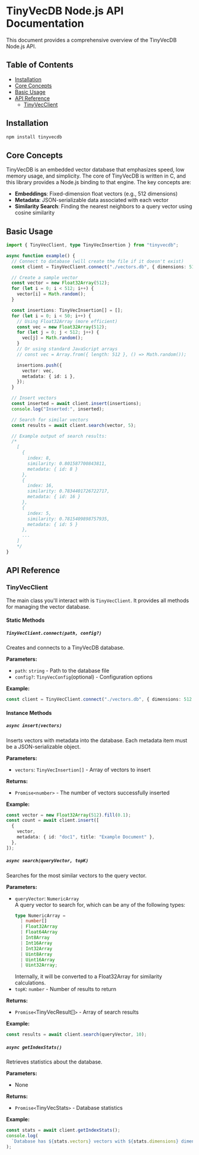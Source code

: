 # TinyVecDB Node.js API Documentation

This document provides a comprehensive overview of the TinyVecDB Node.js API.

## Table of Contents

- [Installation](#installation)
- [Core Concepts](#core-concepts)
- [Basic Usage](#basic-usage)
- [API Reference](#api-reference)
  - [TinyVecClient](#tinyvecclient)

## Installation

```bash
npm install tinyvecdb
```

## Core Concepts

TinyVecDB is an embedded vector database that emphasizes speed, low memory usage, and simplicity. The core of TinyVecDB is written in C, and this library provides a Node.js binding to that engine. The key concepts are:

- **Embeddings**: Fixed-dimension float vectors (e.g., 512 dimensions)
- **Metadata**: JSON-serializable data associated with each vector
- **Similarity Search**: Finding the nearest neighbors to a query vector using cosine similarity

## Basic Usage

```typescript
import { TinyVecClient, type TinyVecInsertion } from "tinyvecdb";

async function example() {
  // Connect to database (will create the file if it doesn't exist)
  const client = TinyVecClient.connect("./vectors.db", { dimensions: 512 });

  // Create a sample vector
  const vector = new Float32Array(512);
  for (let i = 0; i < 512; i++) {
    vector[i] = Math.random();
  }

  const insertions: TinyVecInsertion[] = [];
  for (let i = 0; i < 50; i++) {
    // Using Float32Array (more efficient)
    const vec = new Float32Array(512);
    for (let j = 0; j < 512; j++) {
      vec[j] = Math.random();
    }
    // Or using standard JavaScript arrays
    // const vec = Array.from({ length: 512 }, () => Math.random());

    insertions.push({
      vector: vec,
      metadata: { id: i },
    });
  }

  // Insert vectors
  const inserted = await client.insert(insertions);
  console.log("Inserted:", inserted);

  // Search for similar vectors
  const results = await client.search(vector, 5);

  // Example output of search results:
  /*
    [
      {
        index: 8,
        similarity: 0.801587700843811,
        metadata: { id: 8 }
      },
      {
        index: 16,
        similarity: 0.7834401726722717,
        metadata: { id: 16 }
      },
      {
        index: 5,
        similarity: 0.7815409898757935,
        metadata: { id: 5 }
      },
      ...
    ]
    */
}
```

## API Reference

### TinyVecClient

The main class you'll interact with is `TinyVecClient`. It provides all methods for managing the vector database.

#### Static Methods

##### `TinyVecClient.connect(path, config?)`

Creates and connects to a TinyVecDB database.

**Parameters:**

- `path`: `string` - Path to the database file
- `config?`: `TinyVecConfig`(optional) - Configuration options

**Example:**

```typescript
const client = TinyVecClient.connect("./vectors.db", { dimensions: 512 });
```

#### Instance Methods

##### `async insert(vectors)`

Inserts vectors with metadata into the database. Each metadata item must be a JSON-serializable object.

**Parameters:**

- `vectors`: `TinyVecInsertion[]` - Array of vectors to insert

**Returns:**

- `Promise<number>` - The number of vectors successfully inserted

**Example:**

```typescript
const vector = new Float32Array(512).fill(0.1);
const count = await client.insert([
  {
    vector,
    metadata: { id: "doc1", title: "Example Document" },
  },
]);
```

##### `async search(queryVector, topK)`

Searches for the most similar vectors to the query vector.

**Parameters:**

- `queryVector`: `NumericArray`  
  A query vector to search for, which can be any of the following types:
  ```ts
  type NumericArray =
    | number[]
    | Float32Array
    | Float64Array
    | Int8Array
    | Int16Array
    | Int32Array
    | Uint8Array
    | Uint16Array
    | Uint32Array;
  ```
  Internally, it will be converted to a Float32Array for similarity calculations.
- `topK`: `number` - Number of results to return

**Returns:**

- `Promise<`TinyVecResult[]`>` - Array of search results

**Example:**

```typescript
const results = await client.search(queryVector, 10);
```

##### `async getIndexStats()`

Retrieves statistics about the database.

**Parameters:**

- None

**Returns:**

- `Promise<`TinyVecStats`>` - Database statistics

**Example:**

```typescript
const stats = await client.getIndexStats();
console.log(
  `Database has ${stats.vectors} vectors with ${stats.dimensions} dimensions`
);
```
